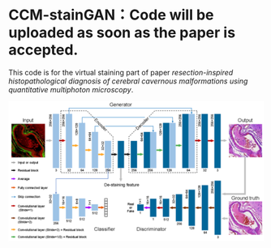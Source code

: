 # CCM-stainGAN：Code will be uploaded as soon as the paper is accepted.

This code is for the virtual staining part of paper _resection-inspired histopathological diagnosis of cerebral cavernous malformations using quantitative multiphoton microscopy_.

![structure of CCM-stainGAN](/figure/structure.png)
